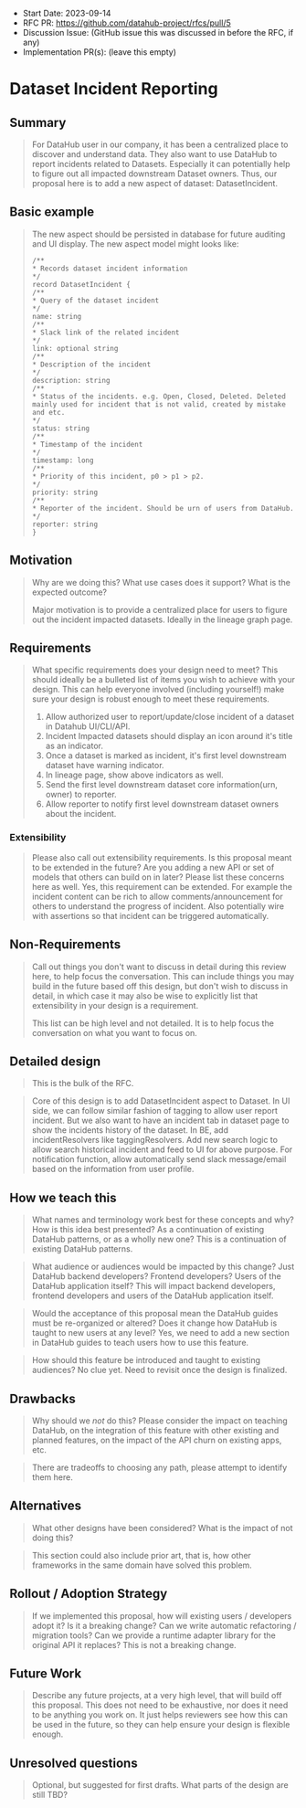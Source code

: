 - Start Date: 2023-09-14
- RFC PR: https://github.com/datahub-project/rfcs/pull/5
- Discussion Issue: (GitHub issue this was discussed in before the RFC, if any)
- Implementation PR(s): (leave this empty)

# Dataset Incident Reporting

## Summary

> For DataHub user in our company, it has been a centralized place to discover and understand data. They also want 
> to use DataHub to report incidents related to Datasets. Especially it can potentially help to figure out all impacted 
> downstream Dataset owners. Thus, our proposal here is to add a new aspect of dataset: DatasetIncident. 

## Basic example

> The new aspect should be persisted in database for future auditing and UI display. The new aspect model might looks like:
> ```
> /**
> * Records dataset incident information
> */
> record DatasetIncident {
> /**
> * Query of the dataset incident
> */
> name: string
> /**
> * Slack link of the related incident
> */
> link: optional string
> /**
> * Description of the incident
> */
> description: string
> /**
> * Status of the incidents. e.g. Open, Closed, Deleted. Deleted mainly used for incident that is not valid, created by mistake and etc.
> */
> status: string
> /**
> * Timestamp of the incident
> */
> timestamp: long
> /**
> * Priority of this incident, p0 > p1 > p2.
> */
> priority: string
> /**
> * Reporter of the incident. Should be urn of users from DataHub.
> */
> reporter: string
> }
> ```

## Motivation

> Why are we doing this? What use cases does it support? What is the expected outcome?
>
> Major motivation is to provide a centralized place for users to figure out the incident impacted datasets. Ideally in 
> the lineage graph page. 

## Requirements

> What specific requirements does your design need to meet? This should ideally be a bulleted list of items you wish
> to achieve with your design. This can help everyone involved (including yourself!) make sure your design is robust
> enough to meet these requirements.
>
> 1. Allow authorized user to report/update/close incident of a dataset in Datahub UI/CLI/API. 
> 2. Incident Impacted datasets should display an icon around it's title as an indicator. 
> 3. Once a dataset is marked as incident, it's first level downstream dataset have warning indicator.
> 4. In lineage page, show above indicators as well. 
> 5. Send the first level downstream dataset core information(urn, owner) to reporter. 
> 6. Allow reporter to notify first level downstream dataset owners about the incident.

### Extensibility

> Please also call out extensibility requirements. Is this proposal meant to be extended in the future? Are you adding
> a new API or set of models that others can build on in later? Please list these concerns here as well.
> Yes, this requirement can be extended. For example the incident content can be rich to allow comments/announcement for 
> others to understand the progress of incident. Also potentially wire with assertions so that incident can be triggered 
> automatically.

## Non-Requirements

> Call out things you don't want to discuss in detail during this review here, to help focus the conversation. This can
> include things you may build in the future based off this design, but don't wish to discuss in detail, in which case
> it may also be wise to explicitly list that extensibility in your design is a requirement.
>
> This list can be high level and not detailed. It is to help focus the conversation on what you want to focus on.

## Detailed design

> This is the bulk of the RFC.

> Core of this design is to add DatasetIncident aspect to Dataset. 
> In UI side, we can follow similar fashion of tagging to allow user report incident. But we also want to have an incident tab in dataset page to show the incidents history of the dataset. 
> In BE, add incidentResolvers like taggingResolvers. Add new search logic to allow search historical incident and feed to UI for above purpose.
> For notification function, allow automatically send slack message/email based on the information from user profile. 

## How we teach this

> What names and terminology work best for these concepts and why? How is this idea best presented? As a continuation
> of existing DataHub patterns, or as a wholly new one?
> This is a continuation of existing DataHub patterns. 

> What audience or audiences would be impacted by this change? Just DataHub backend developers? Frontend developers?
> Users of the DataHub application itself?
> This will impact backend developers, frontend developers and users of the DataHub application itself.

> Would the acceptance of this proposal mean the DataHub guides must be re-organized or altered? Does it change how
> DataHub is taught to new users at any level?
> Yes, we need to add a new section in DataHub guides to teach users how to use this feature.

> How should this feature be introduced and taught to existing audiences?
> No clue yet. Need to revisit once the design is finalized.

## Drawbacks

> Why should we *not* do this? Please consider the impact on teaching DataHub, on the integration of this feature with
> other existing and planned features, on the impact of the API churn on existing apps, etc.

> There are tradeoffs to choosing any path, please attempt to identify them here.

## Alternatives

> What other designs have been considered? What is the impact of not doing this?

> This section could also include prior art, that is, how other frameworks in the same domain have solved this problem.

## Rollout / Adoption Strategy

> If we implemented this proposal, how will existing users / developers adopt it? Is it a breaking change? Can we write
> automatic refactoring / migration tools? Can we provide a runtime adapter library for the original API it replaces? 
> This is not a breaking change. 

## Future Work

> Describe any future projects, at a very high level, that will build off this proposal. This does not need to be
> exhaustive, nor does it need to be anything you work on. It just helps reviewers see how this can be used in the
> future, so they can help ensure your design is flexible enough.

## Unresolved questions

> Optional, but suggested for first drafts. What parts of the design are still TBD?